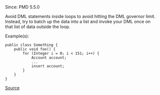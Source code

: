 Since: PMD 5.5.0

Avoid DML statements inside loops to avoid hitting the DML governor limit. Instead, try to batch up the data into a list and invoke your DML once on that list of data outside the loop.

Example(s):
```
public class Something {
	public void foo() {  
		for (Integer i = 0; i < 151; i++) {
		    Account account;
		    ...
		    insert account;
		}
	}
}
```

[Source](https://pmd.github.io/pmd-5.5.4/pmd-apex/rules/apex/performance.html#AvoidDmlStatementsInLoops)
